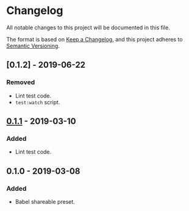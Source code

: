 # Changelog
All notable changes to this project will be documented in this file.

The format is based on [Keep a Changelog](https://keepachangelog.com/en/1.0.0/),
and this project adheres to [Semantic Versioning](https://semver.org/spec/v2.0.0.html).

## [0.1.2] - 2019-06-22
### Removed
- Lint test code.
- `test:watch` script.

## [0.1.1] - 2019-03-10
### Added
- Lint test code.

## 0.1.0 - 2019-03-08
### Added
- Babel shareable preset.

[0.1.1]: https://github.com/usecamo/babel-preset-usecamo/compare/0.1.0...0.1.1
